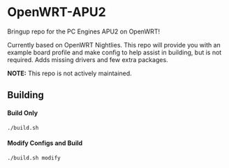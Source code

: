 # OpenWRT-APU2

Bringup repo for the PC Engines APU2 on OpenWRT!

Currently based on OpenWRT Nightlies. This repo will provide you with an example board profile and make config to help assist in building, but is not required.
Adds missing drivers and few extra packages.

**NOTE:** This repo is not actively maintained.

Building
-----
#### Build Only
`./build.sh`

#### Modify Configs and Build
`./build.sh modify`
